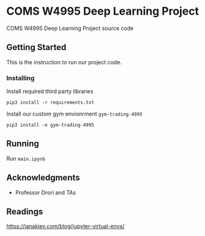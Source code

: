 # COMS W4995 Deep Learning Project

COMS W4995 Deep Learning Project source code

## Getting Started

This is the instruction to run our project code.


### Installing

Install required third party libraries

```
pip3 install -r requirements.txt
```

Install our custom gym envionrment `gym-trading-4995`
```
pip3 install -e gym-trading-4995
```


## Running

Run `main.ipynb`



## Acknowledgments

* Professor Drori and TAs


## Readings

https://janakiev.com/blog/jupyter-virtual-envs/